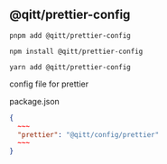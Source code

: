 ## @qitt/prettier-config

```shell
pnpm add @qitt/prettier-config
```

```shell
npm install @qitt/prettier-config
```

```shell
yarn add @qitt/prettier-config
```

config file for prettier

package.json

```json:package.json
{
  ~~~
  "prettier": "@qitt/config/prettier"
  ~~~
}
```
